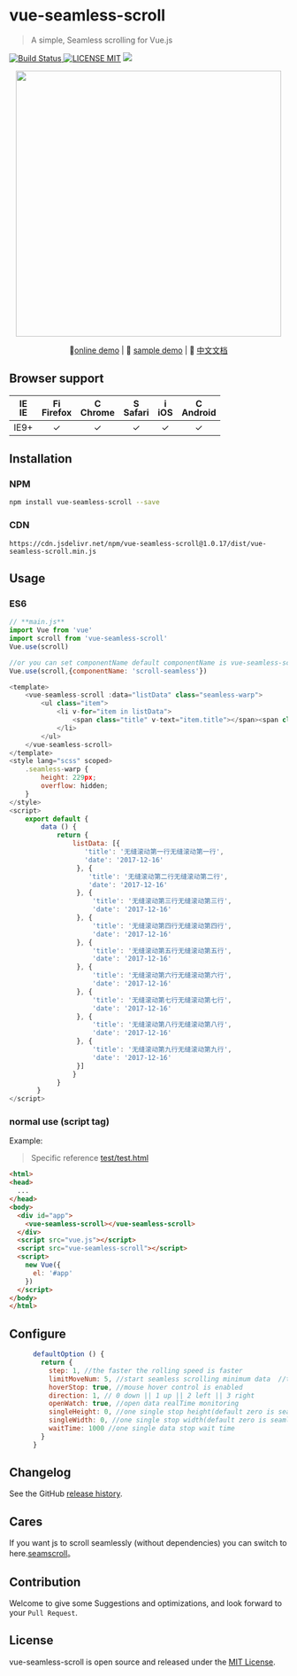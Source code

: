 # vue-seamless-scroll 
> A simple, Seamless scrolling for Vue.js

[![Build Status](https://img.shields.io/appveyor/ci/gruntjs/grunt/master.svg) ![LICENSE MIT](https://img.shields.io/npm/l/express.svg)](https://www.npmjs.com/package/vue-seamless-scroll) ![](https://img.shields.io/npm/v/vue-seamless-scroll.svg)
                                                                      
<p align="center">
    <img src="http://p2.qqyou.com/biaoqing/UploadPic/2013-2/1/2013020120565544702.gif" width="480"/>
</p>                                             
<p align="center">
   🐾<a href="https://chenxuan0000.github.io/component-document/index_prod.html#/component/seamless-default">online demo</a> |
   🌾 <a href="https://chenxuan0000.github.io/vue-seamless-scroll/index.html">sample demo</a> |
   📘 <a href="./document/README.md">中文文档</a> 
</p>
                                        

## Browser support
| [<img src="https://raw.githubusercontent.com/godban/browsers-support-badges/master/src/images/edge.png" alt="IE" width="16px" height="16px" />](http://godban.github.io/browsers-support-badges/)</br>IE | [<img src="https://raw.githubusercontent.com/godban/browsers-support-badges/master/src/images/firefox.png" alt="Firefox" width="16px" height="16px" />](http://godban.github.io/browsers-support-badges/)</br>Firefox | [<img src="https://raw.githubusercontent.com/godban/browsers-support-badges/master/src/images/chrome.png" alt="Chrome" width="16px" height="16px" />](http://godban.github.io/browsers-support-badges/)</br>Chrome | [<img src="https://raw.githubusercontent.com/godban/browsers-support-badges/master/src/images/safari.png" alt="Safari" width="16px" height="16px" />](http://godban.github.io/browsers-support-badges/)</br>Safari | [<img src="https://raw.githubusercontent.com/godban/browsers-support-badges/master/src/images/safari-ios.png" alt="iOS Safari" width="16px" height="16px" />](http://godban.github.io/browsers-support-badges/)</br>iOS | [<img src="https://raw.githubusercontent.com/godban/browsers-support-badges/master/src/images/chrome-android.png" alt="Chrome for Android" width="16px" height="16px" />](http://godban.github.io/browsers-support-badges/)</br>Android |
|:---------:|:---------:|:---------:|:---------:|:---------:|:---------:|
| IE9+ | &check;| &check; | &check; | &check; | &check; | &check;

## Installation

### NPM

```bash
npm install vue-seamless-scroll --save
```

### CDN
`https://cdn.jsdelivr.net/npm/vue-seamless-scroll@1.0.17/dist/vue-seamless-scroll.min.js`

## Usage
### ES6

```js
// **main.js**
import Vue from 'vue'
import scroll from 'vue-seamless-scroll'
Vue.use(scroll)

//or you can set componentName default componentName is vue-seamless-scroll
Vue.use(scroll,{componentName: 'scroll-seamless'})

<template>
    <vue-seamless-scroll :data="listData" class="seamless-warp">
        <ul class="item">
            <li v-for="item in listData">
                <span class="title" v-text="item.title"></span><span class="date" v-text="item.date"></span>
            </li>
        </ul>
    </vue-seamless-scroll>
</template>
<style lang="scss" scoped>
    .seamless-warp {
        height: 229px;
        overflow: hidden;
    }
</style>
<script>
    export default {
        data () {
            return {
                listData: [{
                   'title': '无缝滚动第一行无缝滚动第一行',
                   'date': '2017-12-16'
                 }, {
                    'title': '无缝滚动第二行无缝滚动第二行',
                    'date': '2017-12-16'
                 }, {
                     'title': '无缝滚动第三行无缝滚动第三行',
                     'date': '2017-12-16'
                 }, {
                     'title': '无缝滚动第四行无缝滚动第四行',
                     'date': '2017-12-16'
                 }, {
                     'title': '无缝滚动第五行无缝滚动第五行',
                     'date': '2017-12-16'
                 }, {
                     'title': '无缝滚动第六行无缝滚动第六行',
                     'date': '2017-12-16'
                 }, {
                     'title': '无缝滚动第七行无缝滚动第七行',
                     'date': '2017-12-16'
                 }, {
                     'title': '无缝滚动第八行无缝滚动第八行',
                     'date': '2017-12-16'
                 }, {
                     'title': '无缝滚动第九行无缝滚动第九行',
                     'date': '2017-12-16'
                 }]
                }
            }
       }
</script>

```

### normal use (script tag)

Example:
> Specific reference [test/test.html](https://github.com/chenxuan0000/vue-seamless-scroll/blob/master/test/test.html)
```html
<html>
<head>
  ...
</head>
<body>
  <div id="app">
    <vue-seamless-scroll></vue-seamless-scroll>
  </div>
  <script src="vue.js"></script>
  <script src="vue-seamless-scroll"></script>
  <script>
    new Vue({
      el: '#app'
    })
  </script>
</body>
</html>
```

## Configure
```js
      defaultOption () {
        return {
          step: 1, //the faster the rolling speed is faster
          limitMoveNum: 5, //start seamless scrolling minimum data  //this.dataList.length
          hoverStop: true, //mouse hover control is enabled
          direction: 1, // 0 down || 1 up || 2 left || 3 right
          openWatch: true, //open data realTime monitoring
          singleHeight: 0, //one single stop height(default zero is seamless) => direction 0/1
          singleWidth: 0, //one single stop width(default zero is seamless) => direction 2/3
          waitTime: 1000 //one single data stop wait time
        }
      }
```

## Changelog
See the GitHub [release history](https://github.com/chenxuan0000/vue-seamless-scroll/releases).

## Cares
If you want js to scroll seamlessly (without dependencies) you can switch to here.[seamscroll](https://github.com/chenxuan0000/seamless-scroll)。

## Contribution
Welcome to give some Suggestions and optimizations, and look forward to your `Pull Request`.

## License
vue-seamless-scroll is open source and released under the [MIT License](LICENSE).